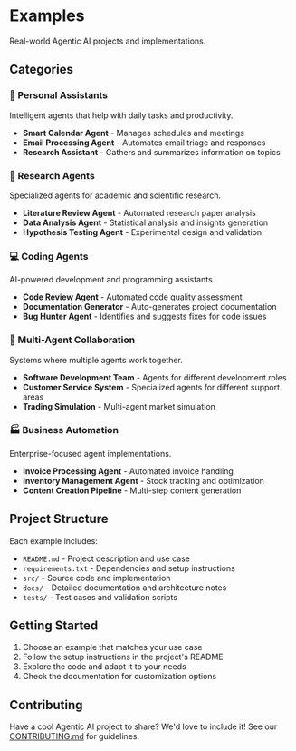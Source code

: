 # Examples

Real-world Agentic AI projects and implementations.

## Categories

### 🤖 Personal Assistants
Intelligent agents that help with daily tasks and productivity.

- **Smart Calendar Agent** - Manages schedules and meetings
- **Email Processing Agent** - Automates email triage and responses
- **Research Assistant** - Gathers and summarizes information on topics

### 🔬 Research Agents
Specialized agents for academic and scientific research.

- **Literature Review Agent** - Automated research paper analysis
- **Data Analysis Agent** - Statistical analysis and insights generation
- **Hypothesis Testing Agent** - Experimental design and validation

### 💻 Coding Agents
AI-powered development and programming assistants.

- **Code Review Agent** - Automated code quality assessment
- **Documentation Generator** - Auto-generates project documentation
- **Bug Hunter Agent** - Identifies and suggests fixes for code issues

### 🔗 Multi-Agent Collaboration
Systems where multiple agents work together.

- **Software Development Team** - Agents for different development roles
- **Customer Service System** - Specialized agents for different support areas
- **Trading Simulation** - Multi-agent market simulation

### 🏭 Business Automation
Enterprise-focused agent implementations.

- **Invoice Processing Agent** - Automated invoice handling
- **Inventory Management Agent** - Stock tracking and optimization
- **Content Creation Pipeline** - Multi-step content generation

## Project Structure

Each example includes:
- `README.md` - Project description and use case
- `requirements.txt` - Dependencies and setup instructions
- `src/` - Source code and implementation
- `docs/` - Detailed documentation and architecture notes
- `tests/` - Test cases and validation scripts

## Getting Started

1. Choose an example that matches your use case
2. Follow the setup instructions in the project's README
3. Explore the code and adapt it to your needs
4. Check the documentation for customization options

## Contributing

Have a cool Agentic AI project to share? We'd love to include it! See our [CONTRIBUTING.md](../CONTRIBUTING.md) for guidelines.